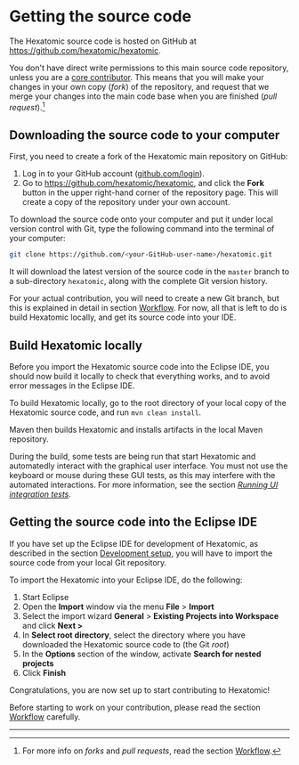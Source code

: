 # Getting the source code

The Hexatomic source code is hosted on GitHub at <i class="fa fa-github"></i> <https://github.com/hexatomic/hexatomic>.

You don't have direct write permissions to this main source code repository, unless you are a [core contributor](https://github.com/hexatomic/hexatomic#core-contributors).
This means that you will make your changes in your own copy (*fork*) of the repository, and request that we merge your changes into the main code base when you are finished (*pull request*).[^workflow]

## Downloading the source code to your computer

First, you need to create a fork of the Hexatomic main repository on GitHub:

1. Log in to your GitHub account ([github.com/login](https://github.com/login)).
1. Go to <https://github.com/hexatomic/hexatomic>, and click the **<i class="fa fa-code-fork"></i> Fork** button in the upper right-hand corner of the repository page. This will create a copy of the repository under your own account.

To download the source code onto your computer and put it under local version control with Git, type the following command into the terminal of your computer:

```bash
git clone https://github.com/<your-GitHub-user-name>/hexatomic.git
```

It will download the latest version of the source code in the `master` branch to a sub-directory `hexatomic`,
along with the complete Git version history.

For your actual contribution, you will need to create a new Git branch, but this is explained in detail in section [Workflow](./workflow/).
For now, all that is left to do is build Hexatomic locally, and get its source code into your IDE.

## Build Hexatomic locally

Before you import the Hexatomic source code into the Eclipse IDE, you should now build it locally to check that everything works, and to avoid error messages in the Eclipse IDE.

To build Hexatomic locally, go to the root directory of your local copy of the Hexatomic source code, and run `mvn clean install`.

Maven then builds Hexatomic and installs artifacts in the local Maven repository.

During the build, some tests are being run that start Hexatomic and automatedly interact with the graphical user interface.
You must not use the keyboard or mouse during these GUI tests, as this may
interfere with the automated interactions. For more information, see the section
[*Running UI integration tests*](./automated-tests/ui-integration-tests.md#running-ui-integration-tests).

## Getting the source code into the Eclipse IDE

If you have set up the Eclipse IDE for development of Hexatomic, as described in the section [Development setup](./setup.md#suggested-editor-eclipse-integrated-development-environment-ide), you will have to import the source code from your local
Git repository.

To import the Hexatomic into your Eclipse IDE, do the following:

1. Start Eclipse
2. Open the **Import** window via the menu **File** > **Import**
3. Select the import wizard **General** > **Existing Projects into Workspace** and click **Next >**
4. In **Select root directory**, select the directory where you have downloaded the Hexatomic source code to (the Git *root*)
5. In the **Options** section of the window, activate **Search for nested projects**
6. Click **Finish**

Congratulations, you are now set up to start contributing to Hexatomic!

Before starting to work on your contribution, please read the section [Workflow](./workflow/) carefully.

---

[^workflow]: For more info on *forks* and *pull requests*, read the section [Workflow](./workflow/).
